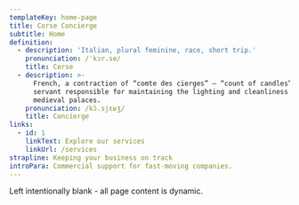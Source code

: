 ```yaml
---
templateKey: home-page
title: Corse Concierge
subtitle: Home
definition:
  - description: 'Italian, plural feminine, race, short trip.'
    pronunciation: /ˈkɔr.se/
    title: Corse
  - description: >-
      French, a contraction of “comte des cierges” – “count of candles”; a
      servant responsible for maintaining the lighting and cleanliness of
      medieval palaces.
    pronunciation: /kɔ̃.sjɛʁʒ/
    title: Concierge
links:
  - id: 1
    linkText: Explore our services
    linkUrl: /services
strapline: Keeping your business on track
introPara: Commercial support for fast-moving companies.
---
```


Left intentionally blank - all page content is dynamic.
